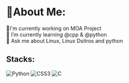 # 💫About Me:

🔭I'm currently working on MOA Project<br>🌱 I’m currently learning @cpp & @python<br>💬 Ask me about Linux, Linux Dsitros and python

## Stacks:

![Python](https://img.shields.io/badge/Python3-yellow?logo=python) ![CSS3](https://img.shields.io/badge/CSS3-yellow?logo=css3) ![C](https://img.shields.io/badge/C-blue?logo=c)


<!--
**tahamokhtary/tahamokhtary** is a ✨ _special_ ✨ repository because its `README.md` (this file) appears on your GitHub profile.

Here are some ideas to get you started:

- 🔭 I’m currently working on ...
- 🌱 I’m currently learning ...
- 👯 I’m looking to collaborate on ...
- 🤔 I’m looking for help with ...
- 💬 Ask me about ...
- 📫 How to reach me: ...
- 😄 Pronouns: ...
- ⚡ Fun fact: ...
-->
